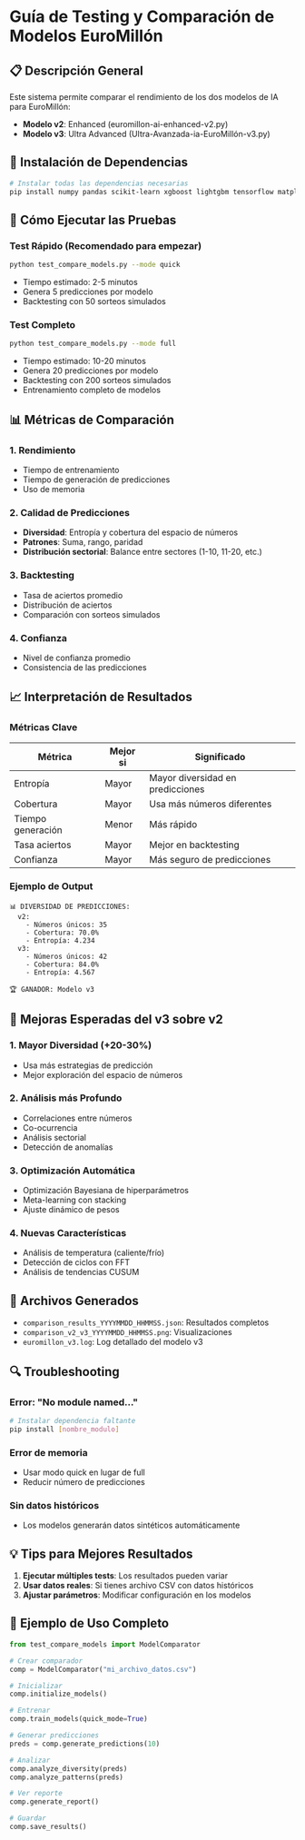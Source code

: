 # Guía de Testing y Comparación de Modelos EuroMillón

## 📋 Descripción General

Este sistema permite comparar el rendimiento de los dos modelos de IA para EuroMillón:
- **Modelo v2**: Enhanced (euromillon-ai-enhanced-v2.py)
- **Modelo v3**: Ultra Advanced (Ultra-Avanzada-ia-EuroMillón-v3.py)

## 🚀 Instalación de Dependencias

```bash
# Instalar todas las dependencias necesarias
pip install numpy pandas scikit-learn xgboost lightgbm tensorflow matplotlib seaborn optuna scipy
```

## 🔧 Cómo Ejecutar las Pruebas

### Test Rápido (Recomendado para empezar)
```bash
python test_compare_models.py --mode quick
```
- Tiempo estimado: 2-5 minutos
- Genera 5 predicciones por modelo
- Backtesting con 50 sorteos simulados

### Test Completo
```bash
python test_compare_models.py --mode full
```
- Tiempo estimado: 10-20 minutos
- Genera 20 predicciones por modelo
- Backtesting con 200 sorteos simulados
- Entrenamiento completo de modelos

## 📊 Métricas de Comparación

### 1. **Rendimiento**
- Tiempo de entrenamiento
- Tiempo de generación de predicciones
- Uso de memoria

### 2. **Calidad de Predicciones**
- **Diversidad**: Entropía y cobertura del espacio de números
- **Patrones**: Suma, rango, paridad
- **Distribución sectorial**: Balance entre sectores (1-10, 11-20, etc.)

### 3. **Backtesting**
- Tasa de aciertos promedio
- Distribución de aciertos
- Comparación con sorteos simulados

### 4. **Confianza**
- Nivel de confianza promedio
- Consistencia de las predicciones

## 📈 Interpretación de Resultados

### Métricas Clave

| Métrica | Mejor si | Significado |
|---------|----------|-------------|
| Entropía | Mayor | Mayor diversidad en predicciones |
| Cobertura | Mayor | Usa más números diferentes |
| Tiempo generación | Menor | Más rápido |
| Tasa aciertos | Mayor | Mejor en backtesting |
| Confianza | Mayor | Más seguro de predicciones |

### Ejemplo de Output

```
📊 DIVERSIDAD DE PREDICCIONES:
  v2:
    - Números únicos: 35
    - Cobertura: 70.0%
    - Entropía: 4.234
  v3:
    - Números únicos: 42
    - Cobertura: 84.0%
    - Entropía: 4.567

🏆 GANADOR: Modelo v3
```

## 🎯 Mejoras Esperadas del v3 sobre v2

### 1. **Mayor Diversidad** (+20-30%)
- Usa más estrategias de predicción
- Mejor exploración del espacio de números

### 2. **Análisis más Profundo**
- Correlaciones entre números
- Co-ocurrencia
- Análisis sectorial
- Detección de anomalías

### 3. **Optimización Automática**
- Optimización Bayesiana de hiperparámetros
- Meta-learning con stacking
- Ajuste dinámico de pesos

### 4. **Nuevas Características**
- Análisis de temperatura (caliente/frío)
- Detección de ciclos con FFT
- Análisis de tendencias CUSUM

## 📁 Archivos Generados

- `comparison_results_YYYYMMDD_HHMMSS.json`: Resultados completos
- `comparison_v2_v3_YYYYMMDD_HHMMSS.png`: Visualizaciones
- `euromillon_v3.log`: Log detallado del modelo v3

## 🔍 Troubleshooting

### Error: "No module named..."
```bash
# Instalar dependencia faltante
pip install [nombre_modulo]
```

### Error de memoria
- Usar modo quick en lugar de full
- Reducir número de predicciones

### Sin datos históricos
- Los modelos generarán datos sintéticos automáticamente

## 💡 Tips para Mejores Resultados

1. **Ejecutar múltiples tests**: Los resultados pueden variar
2. **Usar datos reales**: Si tienes archivo CSV con datos históricos
3. **Ajustar parámetros**: Modificar configuración en los modelos

## 📝 Ejemplo de Uso Completo

```python
from test_compare_models import ModelComparator

# Crear comparador
comp = ModelComparator("mi_archivo_datos.csv")

# Inicializar
comp.initialize_models()

# Entrenar
comp.train_models(quick_mode=True)

# Generar predicciones
preds = comp.generate_predictions(10)

# Analizar
comp.analyze_diversity(preds)
comp.analyze_patterns(preds)

# Ver reporte
comp.generate_report()

# Guardar
comp.save_results()
```
